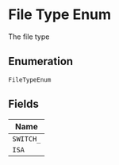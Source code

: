 
# File Type Enum

The file type

## Enumeration

`FileTypeEnum`

## Fields

| Name |
|  --- |
| `SWITCH_` |
| `ISA` |

